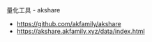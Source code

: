 量化工具 - akshare

+ https://github.com/akfamily/akshare
+ https://akshare.akfamily.xyz/data/index.html